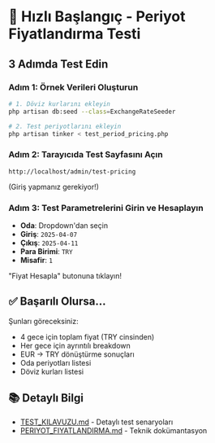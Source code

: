 # 🚀 Hızlı Başlangıç - Periyot Fiyatlandırma Testi

## 3 Adımda Test Edin

### Adım 1: Örnek Verileri Oluşturun

```bash
# 1. Döviz kurlarını ekleyin
php artisan db:seed --class=ExchangeRateSeeder

# 2. Test periyotlarını ekleyin
php artisan tinker < test_period_pricing.php
```

### Adım 2: Tarayıcıda Test Sayfasını Açın

```
http://localhost/admin/test-pricing
```

(Giriş yapmanız gerekiyor!)

### Adım 3: Test Parametrelerini Girin ve Hesaplayın

- **Oda**: Dropdown'dan seçin
- **Giriş**: `2025-04-07`
- **Çıkış**: `2025-04-11`
- **Para Birimi**: `TRY`
- **Misafir**: `1`

"Fiyat Hesapla" butonuna tıklayın!

## ✅ Başarılı Olursa...

Şunları göreceksiniz:
- 4 gece için toplam fiyat (TRY cinsinden)
- Her gece için ayrıntılı breakdown
- EUR → TRY dönüştürme sonuçları
- Oda periyotları listesi
- Döviz kurları listesi

## 📚 Detaylı Bilgi

- [TEST_KILAVUZU.md](TEST_KILAVUZU.md) - Detaylı test senaryoları
- [PERIYOT_FIYATLANDIRMA.md](PERIYOT_FIYATLANDIRMA.md) - Teknik dokümantasyon
